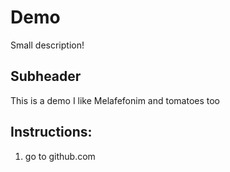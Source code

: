 # Demo
Small description!
## Subheader

This is a demo
I like Melafefonim
and tomatoes too

## Instructions:

1. go to github.com